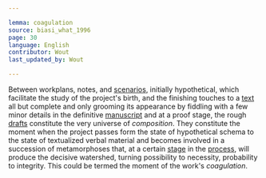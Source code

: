 ```yaml
---

lemma: coagulation
source: biasi_what_1996
page: 30
language: English
contributor: Wout
last_updated_by: Wout

---
```


Between workplans, notes, and [scenarios](scenario.html), initially hypothetical, which facilitate the study of the project's birth, and the finishing touches to a [text](text.html) all but complete and only grooming its appearance by fiddling with a few minor details in the definitive [manuscript](manuscript.html) and at a proof stage, the rough [drafts](draft.html) constitute the very universe of _composition_. They constitute the moment when the project passes form the state of hypothetical schema to the state of textualized verbal material and becomes involved in a succession of metamorphoses that, at a certain [stage](writingStage.html) in the [process](writingProcess.html), will produce the decisive watershed, turning possibility to necessity, probability to integrity. This could be termed the moment of the work's _coagulation_.
